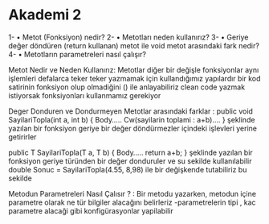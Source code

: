 # Akademi 2

1-	•  Metot (Fonksiyon) nedir?
2-	•  Metotları neden kullanırız?
3-	•  Geriye değer döndüren (return kullanan) metot ile void metot arasındaki fark nedir?
4-	•  Metotların parametreleri nasıl çalışır?

Metot Nedir ve Neden Kullanırız: Metotlar diğer bir değişle fonksiyonlar aynı işlemleri defalarca teker teker yazmamak için kullandığımız yapılardır bir kod satirinin fonksiyon olup olmadiğini () ile anlayabiliriz clean code yazmak istiyorsak fonksiyonları kullanmamız gerekiyor

Deger Donduren ve Dondurmeyen Metotlar arasındaki farklar : 
public void SayilariTopla(int a, int b) 
{
Body…..
Cw(sayilarin toplami : a+b)….
}
 şeklinde yazılan bir fonksiyon geriye bir değer döndürmezler içindeki işlevleri yerine getirirler 



public T SayilariTopla(T a, T b) 
{
Body…..
return a+b; 
}
şeklinde yazılan bir fonksiyon geriye <T> türünden bir değer donduruler ve su sekilde kullanılabilir 
double Sonuc = SayilariTopla(4.55, 8,98) ile bir değişkende tutabiliriz bu sekilde


Metodun Parametreleri Nasıl Çalısır ? : Bir metodu yazarken, metodun içine parametre olarak ne tür bilgiler alacağını belirleriz 
-parametrelerin tipi , kac parametre alacaği gibi konfigürasyonlar yapilabilir 
